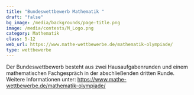 ```yaml
---
title: "Bundeswettbewerb Mathematik "
draft: "false"
bg_image: /media/backgrounds/page-title.png
image: /media/contests/M_Logo.png
category: Mathematik
class: 5-12
web_url: https://www.mathe-wettbewerbe.de/mathematik-olympiade/
type: wettbewerbe
---
```

Der Bundeswettbewerb besteht aus zwei Hausaufgabenrunden und einem mathematischen Fachgespräch in der abschließenden dritten Runde.
Weitere Informationen unter:	https://www.mathe-wettbewerbe.de/mathematik-olympiade/